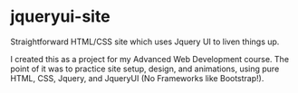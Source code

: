 # jqueryui-site
Straightforward HTML/CSS site which uses Jquery UI to liven things up. 

I created this as a project for my Advanced Web Development course. 
The point of it was to practice site setup, design, and animations, using pure HTML, CSS, Jquery, and JqueryUI (No Frameworks like Bootstrap!). 
